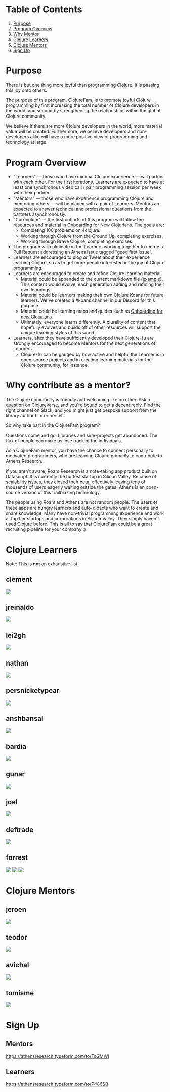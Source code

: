 # Table of Contents

1. [Purpose](#purpose)
1. [Program Overview](#program-overview)
1. [Why Mentor](#why-contribute-as-a-mentor)
1. [Clojure Learners](#clojure-learners)
1. [Clojure Mentors](#clojure-mentors)
1. [Sign Up](#sign-up)


# Purpose

There is but one thing more joyful than programming Clojure. It is passing this joy onto others.

The purpose of this program, ClojureFam, is to promote joyful Clojure programming by first increasing the total number of Clojure developers in the world, and second by strengthening the relationships within the global Clojure community.

We believe if there are more Clojure developers in the world, more material value will be created. Furthermore, we believe developers and non-developers alike will have a more positive view of programming and technology at large.

# Program Overview

- "Learners" — those who have minimal Clojure experience — will partner with each other. For the first iterations, Learners are expected to have at least one synchronous video call / pair programming session per week with their partner.
- "Mentors" — those who have experience programming Clojure and mentoring others — will be placed with a pair of Learners. Mentors are expected to answer technical and professional questions from the partners asynchronously.
- "Curriculum" — the first cohorts of this program will follow the resources and material in [Onboarding for New Clojurians](https://www.notion.so/Onboarding-for-New-Clojurians-b34b38f30902448cae68afffa02425c1). The goals are:
    - Completing 100 problems on 4clojure.
    - Working through Clojure from the Ground Up, completing exercises.
    - Working through Brave Clojure, completing exercises.
- The program will culminate in the Learners working together to merge a Pull Request addressing an Athens issue tagged "good first issue".
- Learners are encouraged to blog or Tweet about their experience learning Clojure, so as to get more people interested in the joy of Clojure programming.
- Learners are encouraged to create and refine Clojure learning material.
  - Material could be appended to the current markdown file ([example](https://github.com/aphyr/distsys-class)). This content would evolve, each generation adding and refining their own learnings. 
  - Material could be learners making their own Clojure Koans for future learners. We've created a #koans channel in our Discord for this purpose.
  - Material could be learning maps and guides such as [Onboarding for new Clojurians](https://www.notion.so/athensresearch/Onboarding-for-New-Clojurians-b34b38f30902448cae68afffa02425c1).
  - Ultimately, everyone learns differently. A plurality of content that hopefully evolves and builds off of other resources will support the unique learning styles of this world.
- Learners, after they have sufficiently developed their Clojure-fu are strongly encouraged to become Mentors for the next generations of Learners.
    - Clojure-fu can be gauged by how active and helpful the Learner is in open-source projects and in creating learning materials for the Clojure community, for instance.

# Why contribute as a mentor?

The Clojure community is friendly and welcoming like no other. Ask a question on Clojureverse, and you're bound to get a decent reply. Find the right channel on Slack, and you might just get bespoke support from the library author him or herself.

So why take part in the ClojureFam program?

Questions come and go. Libraries and side-projects get abandoned. The flux of people can make us lose track of the individuals.

As a ClojureFam mentor, you have the chance to connect personally to motivated programmers, who are learning Clojure primarily to contribute to Athens Research.

If you aren't aware, Roam Research is a note-taking app product built on Datascript. It is currently the hottest startup in Silicon Valley. Because of scalability issues, they closed their beta, effectively leaving tens of thousands of users eagerly waiting outside the gates. Athens is an open-source version of this trailblazing technology.

The people using Roam and Athens are not random people. The users of these apps are hungry learners and auto-didacts who want to create and share knowledge. Many have non-trivial programming experience and work at top tier startups and corporations in Silicon Valley. They simply haven't used Clojure before. This is all to say that ClojureFam could be a great recruiting pipeline for your company :)

# Clojure Learners

Note: This is **not** an exhaustive list.

## clement
![](https://firebasestorage.googleapis.com/v0/b/firescript-577a2.appspot.com/o/imgs%2Fapp%2Fjefftang%2FEFKDUTZDAd.png?alt=media&token=2a3ec642-4dc3-43de-8f35-f0a773f3cdab)

## jreinaldo
![](https://firebasestorage.googleapis.com/v0/b/firescript-577a2.appspot.com/o/imgs%2Fapp%2Fjefftang%2FxGbiln7YKp.png?alt=media&token=b221ad24-2639-4557-ba2b-6836033e4bd1)

## lei2gh
![](https://firebasestorage.googleapis.com/v0/b/firescript-577a2.appspot.com/o/imgs%2Fapp%2Fjefftang%2FEDPTductDn.png?alt=media&token=c281c7fd-e6e3-41af-88d0-5360d33029f3)

## nathan
![](https://firebasestorage.googleapis.com/v0/b/firescript-577a2.appspot.com/o/imgs%2Fapp%2Fjefftang%2FoMnTj34Z73.png?alt=media&token=b6a2632d-3877-44da-aafd-b361b36ece6d)

## persnicketypear
![](https://firebasestorage.googleapis.com/v0/b/firescript-577a2.appspot.com/o/imgs%2Fapp%2Fjefftang%2FAQUqGGQGs4.png?alt=media&token=b636e6ad-4fe1-49de-83a2-12f4bfbaf117)

## anshbansal
![](https://firebasestorage.googleapis.com/v0/b/firescript-577a2.appspot.com/o/imgs%2Fapp%2Fjefftang%2F5G_5rmi9gb.png?alt=media&token=bb27b2ee-0202-4727-a6dc-17c8bff456a3)

## bardia
![](https://firebasestorage.googleapis.com/v0/b/firescript-577a2.appspot.com/o/imgs%2Fapp%2Fjefftang%2FuPsEa8Delx.png?alt=media&token=76cfbe05-77a5-43b3-ad07-38d0ae3d8b92)

## gunar
![](https://firebasestorage.googleapis.com/v0/b/firescript-577a2.appspot.com/o/imgs%2Fapp%2Fjefftang%2FP8C8-hu1iV.png?alt=media&token=2c9de1ee-0509-41cb-82b0-143b1b68be55)

## joel
![](https://firebasestorage.googleapis.com/v0/b/firescript-577a2.appspot.com/o/imgs%2Fapp%2Fjefftang%2FCrifkZuJlB.png?alt=media&token=4993dcd4-4d53-4712-9dbc-3690e081edfa)

## deftrade
![](https://firebasestorage.googleapis.com/v0/b/firescript-577a2.appspot.com/o/imgs%2Fapp%2Fjefftang%2FKrtQLx5xdq.png?alt=media&token=e4aff8f7-49c6-4484-bdc2-7f14ee4d8f31)

## forrest
![](https://firebasestorage.googleapis.com/v0/b/firescript-577a2.appspot.com/o/imgs%2Fapp%2Fego%2F98hIDjEo3I.png?alt=media&token=52ca3a88-a43f-4a7c-895a-5316a588c7af)
![](https://firebasestorage.googleapis.com/v0/b/firescript-577a2.appspot.com/o/imgs%2Fapp%2Fjefftang%2FMFsw2TJy76.png?alt=media&token=9b5c86bf-aab4-431a-b7e3-798f65e214c8)
![](https://firebasestorage.googleapis.com/v0/b/firescript-577a2.appspot.com/o/imgs%2Fapp%2Fego%2FgzqIzIkiD3.png?alt=media&token=b3445e14-62b0-4820-bd95-fc0858c49111)

# Clojure Mentors

## jeroen
![](https://firebasestorage.googleapis.com/v0/b/firescript-577a2.appspot.com/o/imgs%2Fapp%2Fjefftang%2F3dRv3Dr0fr.png?alt=media&token=02b2da5f-5b21-48ca-b1ba-0468c2983c4b)

## teodor
![](https://firebasestorage.googleapis.com/v0/b/firescript-577a2.appspot.com/o/imgs%2Fapp%2Fjefftang%2F6wAW-RN_rj.png?alt=media&token=70b0269e-2ecb-4153-8912-d7886394cb0e)

## avichal
![](https://firebasestorage.googleapis.com/v0/b/firescript-577a2.appspot.com/o/imgs%2Fapp%2Fjefftang%2FHmEj_WYEBg.png?alt=media&token=7c0e0780-8eee-4847-9f18-b82283d29d01)

## tomisme
![](https://firebasestorage.googleapis.com/v0/b/firescript-577a2.appspot.com/o/imgs%2Fapp%2Fjefftang%2Fabt7Y9du9S.png?alt=media&token=35f75885-7d54-429f-a176-beebb9918af2)

# Sign Up

## Mentors
https://athensresearch.typeform.com/to/TcGMWl

## Learners
https://athensresearch.typeform.com/to/P486SB
